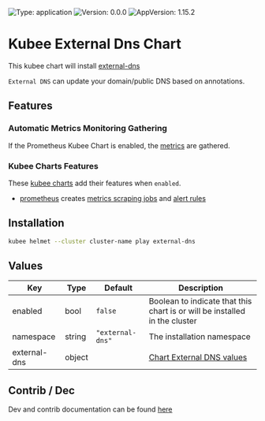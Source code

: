 

[//]: # (README.md generated by gotmpl. DO NOT EDIT.)

![Type: application](https://img.shields.io/badge/Type-application-informational?style=flat-square) ![Version: 0.0.0](https://img.shields.io/badge/Version-0.0.0-informational?style=flat-square) ![AppVersion: 1.15.2](https://img.shields.io/badge/AppVersion-1.15.2-informational?style=flat-square)

# Kubee External Dns Chart

This kubee chart will install [external-dns](https://github.com/kubernetes-sigs/external-dns)

`External DNS` can update your domain/public DNS based on annotations. 

## Features

### Automatic Metrics Monitoring Gathering

If the Prometheus Kubee Chart is enabled, the [metrics](https://github.com/kubernetes-sigs/external-dns/blob/master/docs/monitoring/index.md)
are gathered.

### Kubee Charts Features

  These [kubee charts](../../docs/site/kubee-helmet-chart.md) add their features when `enabled`.

* [prometheus](../prometheus/README.md) creates [metrics scraping jobs](https://prometheus.io/docs/concepts/jobs_instances/) and [alert rules](https://prometheus.io/docs/prometheus/latest/configuration/alerting_rules/)

## Installation

```bash
kubee helmet --cluster cluster-name play external-dns
```

## Values

| Key | Type | Default | Description |
|-----|------|---------|-------------|
| enabled | bool | `false` | Boolean to indicate that this chart is or will be installed in the cluster |
| namespace | string | `"external-dns"` | The installation namespace |
| external-dns | object | | [Chart External DNS values](https://github.com/kubernetes-sigs/external-dns/blob/external-dns-helm-chart-1.15.2/charts/external-dns/values.yaml) |

## Contrib / Dec

Dev and contrib documentation can be found [here](contrib/contrib.md)

